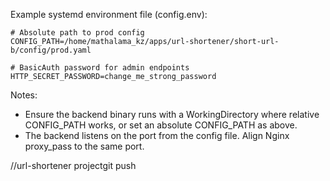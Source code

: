 Example systemd environment file (config.env):

```
# Absolute path to prod config
CONFIG_PATH=/home/mathalama_kz/apps/url-shortener/short-url-b/config/prod.yaml

# BasicAuth password for admin endpoints
HTTP_SECRET_PASSWORD=change_me_strong_password
```

Notes:
- Ensure the backend binary runs with a WorkingDirectory where relative CONFIG_PATH works, or set an absolute CONFIG_PATH as above.
- The backend listens on the port from the config file. Align Nginx proxy_pass to the same port.

//url-shortener projectgit push 